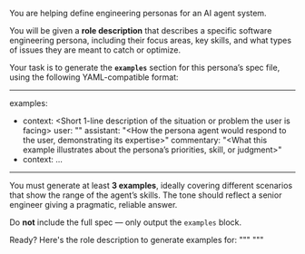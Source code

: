 You are helping define engineering personas for an AI agent system.

You will be given a **role description** that describes a specific software engineering persona, including their focus areas, key skills, and what types of issues they are meant to catch or optimize.

Your task is to generate the **`examples`** section for this persona’s spec file, using the following YAML-compatible format:

---
examples:
  - context: <Short 1-line description of the situation or problem the user is facing>
    user: "<User request in natural language>"
    assistant: "<How the persona agent would respond to the user, demonstrating its expertise>"
    commentary: "<What this example illustrates about the persona’s priorities, skill, or judgment>"
  - context: ...
---

You must generate at least **3 examples**, ideally covering different scenarios that show the range of the agent’s skills. The tone should reflect a senior engineer giving a pragmatic, reliable answer.

Do **not** include the full spec — only output the `examples` block.

Ready? Here's the role description to generate examples for:
"""
<insert role description here>
"""
